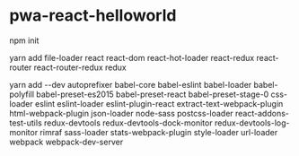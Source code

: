 # pwa-react-helloworld

npm init

yarn add file-loader react react-dom react-hot-loader react-redux react-router react-router-redux redux

yarn add --dev autoprefixer babel-core babel-eslint babel-loader babel-polyfill babel-preset-es2015 babel-preset-react babel-preset-stage-0 css-loader eslint eslint-loader eslint-plugin-react extract-text-webpack-plugin html-webpack-plugin json-loader node-sass postcss-loader react-addons-test-utils redux-devtools redux-devtools-dock-monitor redux-devtools-log-monitor rimraf sass-loader stats-webpack-plugin style-loader url-loader webpack webpack-dev-server